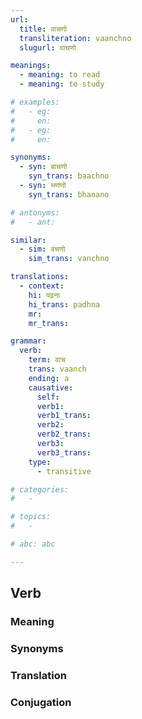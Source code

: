 ```yaml
---
url:
  title: वाचणो
  transliteration: vaanchno
  slugurl: वाचणो

meanings:
  - meaning: to read
  - meaning: to study

# examples:
#   - eg:
#     en:
#   - eg:
#     en:

synonyms:
  - syn: बाचणो
    syn_trans: baachno
  - syn: भणणो
    syn_trans: bhanano

# antonyms:
#   - ant:

similar:
  - sim: वंचणो
    sim_trans: vanchno

translations:
  - context:
    hi: पढ़ना
    hi_trans: padhna
    mr:
    mr_trans:

grammar: 
  verb:
    term: वाच
    trans: vaanch
    ending: a
    causative:
      self:
      verb1:
      verb1_trans:
      verb2:
      verb2_trans:
      verb3:
      verb3_trans:
    type:
      - transitive

# categories:
#   -

# topics:
#   -

# abc: abc  

---
```


## Verb

### Meaning
<meaning :meanings="meanings" :url="url"></meaning>

<!-- ### Examples
<eg :eg="examples" :url="url"></eg> -->

### Synonyms
<syn :syn="synonyms" :url="url"></syn>

<!-- ### Antonyms
<ant :ant="antonyms" :url="url"></ant> -->

### Translation
<translation :translation="translations" :url="url"></translation>

### Conjugation
<verb-conj :grammar="grammar" :url="url"></verb-conj>

<!-- ### Related
<related :related="related" :url="url"></related> -->